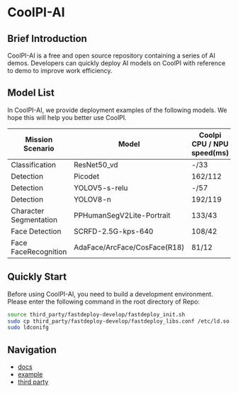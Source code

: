 # CoolPI-AI

## Brief Introduction

CoolPI-AI is a free and open source repository containing a series of AI demos. Developers can quickly deploy AI models
on CoolPI with reference to demo to improve work efficiency.

## Model List

In CoolPI-AI, we provide deployment examples of the following models. We hope this will help you better use CoolPI.

|Mission Scenario|Model|Coolpi CPU / NPU speed(ms)|
|-|-|-|
|Classification|ResNet50_vd|-/33|
|Detection|Picodet|162/112|
|Detection|YOLOV5-s-relu|-/57|
|Detection|YOLOV8-n|192/119|
|Character Segmentation|PPHumanSegV2Lite-Portrait|133/43|
|Face Detection|SCRFD-2.5G-kps-640|108/42|
|Face FaceRecognition|AdaFace/ArcFace/CosFace(R18)|81/12|

## Quickly Start

Before using CoolPI-AI, you need to build a development environment. Please enter the following command in the root directory of Repo:

```bash
source third_party/fastdeploy-develop/fastdeploy_init.sh
sudo cp third_party/fastdeploy-develop/fastdeploy_libs.conf /etc/ld.so.conf.d/
sudo ldconifg
```

## Navigation

- [docs](./docs/README.md)
- [example](./example/README.md)
- [third party](./third_party/README.md)